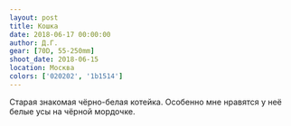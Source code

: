 ```yaml
---
layout: post
title: Кошка
date: 2018-06-17 00:00:00
author: Д.Г.
gear: [70D, 55-250mm]
shoot_date: 2018-06-15
location: Москва
colors: ['020202', '1b1514']
---
```

Старая знакомая чёрно-белая котейка. Особенно мне нравятся у неё белые усы на чёрной мордочке.
